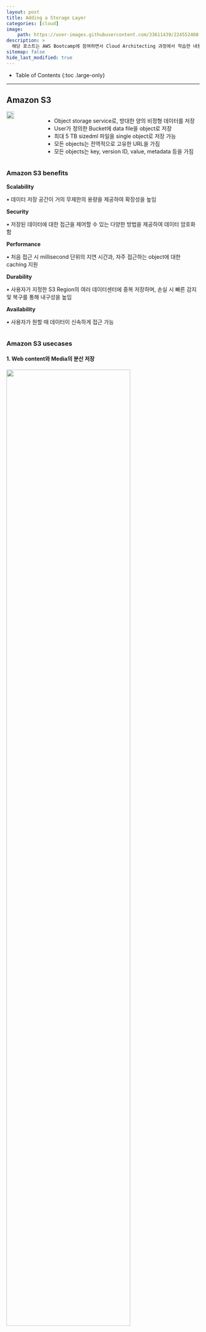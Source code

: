 ```yaml
---
layout: post
title: Adding a Storage Layer
categories: [cloud]
image:
    path: https://user-images.githubusercontent.com/33611439/224552408-9e7cc8ab-aa49-4e4e-b906-d532786045e5.png
description: >
  해당 포스트는 AWS Bootcamp에 참여하면서 Cloud Architecting 과정에서 학습한 내용을 정리한 글입니다.
sitemap: false
hide_last_modified: true
---
```


- Table of Contents
{:toc .large-only}

---
## Amazon S3

<div style="display:flex">
  <img width="20%" src="https://user-images.githubusercontent.com/33611439/225034487-68424958-aa8d-436c-a5da-5cacea0eea36.png">
  <ul>
    <li> Object storage service로, 방대한 양의 비정형 데이터를 저장 </li>
    <li> User가 정의한 Bucket에 data file을 object로 저장 </li>
    <li> 최대 5 TB sizedml 파일을 single object로 저장 가능 </li>
    <li> 모든 objects는 전역적으로 고유한 URL을 가짐 </li>
    <li> 모든 objects는 key, version ID, value, metadata 등을 가짐 </li>
  </ul>
</div>

### Amazon S3 benefits


<div class="container">
    <div class="column">
      <strong> Scalability </strong> <br>
      <p> • 데이터 저장 공간이 거의 무제한의 용량을 제공하여 확장성을 높임</p>
    </div>
    <div class="column">
      <strong> Security </strong>
      <p> • 저장된 데이터에 대한 접근을 제어할 수 있는 다양한 방법을 제공하여 데이터 암호화함</p>
    </div>
    <div class="column">
      <strong>Performance</strong>
      <p> • 처음 접근 시 millisecond 단위의 지연 시간과, 자주 접근하는 object에 대한 caching 지원</p>
    </div>
</div>

<div class="container">
    <div class="column">
      <strong>Durability</strong>
      <p> • 사용자가 지정한 S3 Region의 여러 데이터센터에 중복 저장하며, 손실 시 빠른 감지 및 복구를 통해 내구성을 높임 </p>
    </div>
    <div class="column">
      <strong>Availability</strong>
      <p> • 사용자가 원할 때 데이터이 신속하게 접근 가능</p>
    </div>
</div>

### Amazon S3 usecases

#### 1. Web content와 Media의 분산 저장 

<img class="centered" width="80%" src="https://user-images.githubusercontent.com/33611439/225069448-7075cbfd-bcd9-4c98-b9b7-c64c3a02a2b8.png">

필요에 따라 CloudFront를 사용하여 Client에게 빠르게 데이터 전달하는 구조
{:.figcaption}

**• 저장 과정에서 Objects의 보안 방식 종류**

① 3가지의 일반적인 Bucket의 **보안 방식**


<img class="centered" width="100%" src="https://user-images.githubusercontent.com/33611439/225071096-4abe0f3c-da0e-42d0-b00d-e3a1865870a0.png">

<div class="container">
    <div class="column">
      Default security 설정으로, 일반적인 User는 S3 Bucket과 Object에 접근 불가능
    </div>
    <div class="column">
      임의의 User의 Public access가 가능하도록 Security setting한 경우
    </div>
    <div class="column">
      최소 권한 원칙을 적용하여, S3 Bucket 접근이 필요한 User에게 권한 부여
    </div>
</div>
{:.figcaption}

② Amazon S3에 저장된 Objects를 **암호화**하는 2가지 방식

<div class="container">
    <div class="column">
      <strong>Server-side encryption</strong>
      <ul>
        <li> Amazon S3의 Bucket의 암호화 기능(default)사용</li>
        <li> Disk의 Object에 쓰기 전 암호화, User가 해당 Object를 Download 전 복호화</li>
      </ul>
    </div>
    <div class="column">
      <strong>Client-side encryption</strong>
      <ul>
        <li> Client가 data를 암호화한 후 S3에 upload </li>
        <li> Object마다 다른 암호화 mechanism 적용 가능 </li>
      </ul>
    </div>
</div>

#### 2. 정적 Content hosting

<img class="centered" width="100%" src="https://user-images.githubusercontent.com/33611439/225085438-406eb244-5aa1-4149-9231-bf7fdc91837a.png">

Bucket의 Website hosting 설정 및 Public access 설정을 통해 Static content를 활용한 Website 구축 가능
{:.figcaption}

① Amazon S3의 Content update시 이전 내용들을 백업하는 방법 -> **Versioning**

<div class="container">
  <ul class="column">
    <li> S3에 저장하는 File을 Version별로 저장하여 Overwrites or Delete에 대한 Penalty를 protect </li>
    <li> 매번 upload 시 new version을 생성 </li>
    <li> Object의 삭제 or 이전 버전 복원 과정이 편해짐 </li>
    <li> S3 Versioning의 3가지 상태 
      <ol>
        <li> Default : Versioning 비활성화 </li>
        <li> Versioning 활성화 </li>
        <li> Versioning 중지(활성화를 적용하면 취소 불가능) </li>
      </ol>
    </li>
  </ul>

  <img class="centered" class="column" 
  style="max-width:60%; height:40%; margin-top: 10%" 
  src="https://user-images.githubusercontent.com/33611439/225182622-8eca9d7b-9a27-4563-929d-362a52d2253e.png">

</div>

② Cross-Orgin Resource Sharing(CORS) 지원

<img class="centered" width="90%" src="https://user-images.githubusercontent.com/33611439/225208090-4d00baef-530b-45c8-b368-65fa0c410f3b.png">

User가 생성한 CORS configuration을 적용하는 예시
{:.figcaption}

- XML document를 사용하여 CORS configuration을 적용하는 방법
<ol style="padding-left: 50px">
  <li> S3 Bucket에 접근 가능하도록 설정 </li>
  <li> Web site에 사용할 HTTP method 종류를 사용 가능하도록 설정 </li>
  <li> 다른 필요한 설정 정보 설정 </li>
</ol>


#### 3. Computation & analytics를 위한 Data store

<img class="centered" src="https://user-images.githubusercontent.com/33611439/225246706-887b91da-66d2-48e4-aa1d-bb4f6844e9fa.png">

Data 통합 및 computation을 위한 준비 패턴에 대한 예시
{:.figcaption}

- **다량의 raw data를 computation & analytics 하는 과정**
<ol style="padding-left: 50px">
  <li> 유저가 원하는 조건의 instance(EC2,EMR 등)를 생성 가능한 경우, 이를 생성하고 compute capacity를 사용할 수 있도록 가동 </li>
  <li> 처리되지 않은 raw data가 저장된 S3로부터 computation을 위한 data 추출 </li>
  <li> 데이터 통합 및 변환 알고리즘을 통해 데이터를 변환 </li>
  <li> 결과 데이터를 다른 S3 Bucket에 Load </li>
  <li> Load 후 비용 절감을 위해 compute capacity 종료 </li>
  <li> Amazon QuickSignt를 통해 처리된 데이터에서 유의미한 정보 추출 </li>
</ol>

#### 4. Back up and archive critical data

<img class="centered" width="90%" src="https://user-images.githubusercontent.com/33611439/225313477-7d1f6ec3-b36a-4c64-a046-f5a456033be5.png">

On-premise data와 EC2 Data를 S3에 Backup하는 예시
{:.figcaption}

- S3가 Strongly consistent가 유지되는 이유 -> **Read after write consistency**

<img class="centered" src="https://user-images.githubusercontent.com/33611439/225318415-bdf339ff-7a7a-42b3-95e2-72e5b14a415f.png">


Object를 PUT 후, 즉시 Read 했을 때 동일한 version의 object를 가져옴
{:.figcaption}

S3 buckets의 objects에 모든 GET, LIST, PUT operation이 consistency가 지켜짐
{:.note}

---
## Storing data in Amazon S3

#### 1. Amazon S3 and Amazon S3 Glacier torage classes

<img class="centered" src="https://user-images.githubusercontent.com/33611439/225635156-1a587855-c151-4965-8072-049225a7cc88.png">



---
## Moving data to and from Amazom S3


---
## Choosing Regions for your architecture



